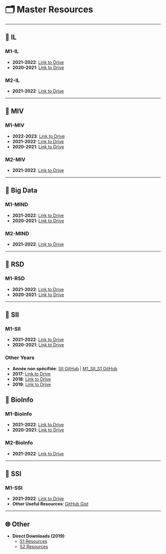 # 🗂️ Master Resources
---

## 📒 IL
### M1-IL
- **2021-2022**: [Link to Drive](https://drive.google.com/drive/mobile/folders/185GqQTlHy_MuB-OdkUXBXCgyym6FOmWi?usp=sharing)
- **2020-2021**: [Link to Drive](https://drive.google.com/folderview?id=1UHHxIAahyjUof_iFJsFfBuR7TWPgH0WD)

### M2-IL
- **2021-2022**: [Link to Drive](https://drive.google.com/drive/folders/1lAWJkPkIX0PlXYMdFhEjJLVOJTsql70v)

---

## 📘 MIV
### M1-MIV
- **2022-2023**: [Link to Drive](https://drive.google.com/drive/folders/11YjuJDhrGqKOkt5-7075UGa3pLF1gnKp)
- **2021-2022**: [Link to Drive](https://drive.google.com/drive/folders/12kuvfMK2V3xNjGOgO0hrExfbTPJN1KB6)
- **2020-2021**: [Link to Drive](https://drive.google.com/folderview?id=1Z-P_0MWQkj2Hh9ApCFSzXMAnlqbQ7GJL)

### M2-MIV
- **2021-2022**: [Link to Drive](https://drive.google.com/drive/mobile/folders/1P7ClSksdylt0jHKLhiySMU0hGMRbiOAr?usp=sharing)

---

## 📗 Big Data
### M1-MIND
- **2021-2022**: [Link to Drive](https://drive.google.com/drive/folders/1GQvbA77X7kngkFVTNLUGqJrWg39bf_8d?usp=sharing)
- **2020-2021**: [Link to Drive](https://drive.google.com/drive/u/2/mobile/folders/1wCuhYKPYY3Reyp-RK267e7woSB1TdX5Z?fbclid=IwAR1D48wcD0d2vd5Zh8wav8LypD7TLQPsT8nKDSUfYaYrAqvufQ3C0B3Nf5s)

### M2-MIND
- **2021-2022**: [Link to Drive](https://drive.google.com/drive/folders/1Cm12wIYQmSUNYrUgnsHJWDquwvFKLPQ1)

---

## 📙 RSD
### M1-RSD
- **2021-2022**: [Link to Drive](https://drive.google.com/drive/mobile/folders/1GHOfgPwAxSKmOPqcLZS7zS5d1Ie1kZMN?usp=sharing)
- **2020-2021**: [Link to Drive](https://drive.google.com/folderview?id=1wtWOY5ceTgKYnRa0lpZEPWxq-tyl_bVO)

---

## 📕 SII
### M1-SII
- **2021-2022**: [Link to Drive](https://drive.google.com/drive/folders/1QeEnc-7_6STm1egZN6MYKM5liSZti5M-)
- **2020-2021**: [Link to Drive](https://drive.google.com/drive/mobile/folders/1eCTrKp-MYXwBNffupoyqYS9XmZwNaSvP)

### Other Years
- **Année non spécifiée**: [SII GitHub](https://sii-usthb.github.io/) | [M1_SII_S1 GitHub](https://github.com/naila-houacine/M1_SII_S1)
- **2017**: [Link to Drive](https://drive.google.com/drive/folders/13ynAiZbknEcRWxhde2ZEOzyz7dctf0lK)
- **2018**: [Link to Drive](https://drive.google.com/drive/folders/1sL9YpMyC7RfYnJvqpR1MaRdQpx_Bb4pS)
- **2019**: [Link to Drive](https://drive.google.com/drive/folders/1ujP8xBxeBgnJ-t-_1xxgcApx6WBxF1k0)

## 📔 BioInfo
### M1-BioInfo
- **2021-2022**: [Link to Drive](https://drive.google.com/drive/mobile/folders/1__bQStLGyn5qqhMt9T1GgUczTwizvVyI?usp=sharing)
- **2020-2021**: [Link to Drive](https://drive.google.com/folderview?id=12ml9wFnIt82CjEyjDtslhVoFp8GwaNtD)

### M2-BioInfo
- **2021-2022**: [Link to Drive](https://drive.google.com/drive/folders/1r6awRoD4LGrgaqUjWrP1EHQj4Ei2Vv9I)

---

## 📖 SSI
### M1-SSI
- **2021-2022**: [Link to Drive](https://drive.google.com/drive/folders/1i5M33PfXk0iD8xIUU6qX54OlSN6n3sZR?fbclid=IwAR0JcQAGtSwbZTy8jZ8BsNIZYgQRNePvBGBJI5IXTlFBAorrsePI0XsRBK4)
- **Other Useful Resources**: [GitHub Gist](https://gist.github.com/cr105ph1nx/33c53eb0e3bd539bf4d904d8b019f196)

---

## 🌐 Other
- **Direct Downloads (2019)**:  
  - [S1 Resources](https://www.mediafire.com/file/zzsm8d53gtnkfmd/M1-SII-S1_2018-19.zip/file)
  - [S2 Resources](https://www.mediafire.com/file/78ucmrvxuqulbrd/M1-SII-S2_2018-19.zip/file)
